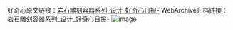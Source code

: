 好奇心原文链接：[岩石雕刻容器系列_设计_好奇心日报-](https://www.qdaily.com/articles/2855.html)
WebArchive归档链接：[岩石雕刻容器系列_设计_好奇心日报-](http://web.archive.org/web/20190623151549/https://www.qdaily.com/articles/2855.html)
![image](http://ww3.sinaimg.cn/large/007d5XDply1g3v6p9lyusj30u03dq12c)